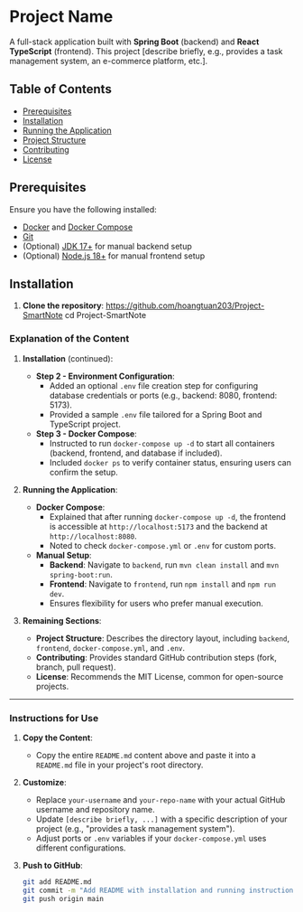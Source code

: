# Project Name

A full-stack application built with **Spring Boot** (backend) and **React TypeScript** (frontend). This project [describe briefly, e.g., provides a task management system, an e-commerce platform, etc.].

## Table of Contents
- [Prerequisites](#prerequisites)
- [Installation](#installation)
- [Running the Application](#running-the-application)
- [Project Structure](#project-structure)
- [Contributing](#contributing)
- [License](#license)

## Prerequisites

Ensure you have the following installed:
- [Docker](https://www.docker.com/get-started) and [Docker Compose](https://docs.docker.com/compose/install/)
- [Git](https://git-scm.com/)
- (Optional) [JDK 17+](https://www.oracle.com/java/technologies/javase-jdk17-downloads.html) for manual backend setup
- (Optional) [Node.js 18+](https://nodejs.org/) for manual frontend setup

## Installation

1. **Clone the repository**:
   https://github.com/hoangtuan203/Project-SmartNote
   cd Project-SmartNote


### Explanation of the Content

1. **Installation** (continued):
   - **Step 2 - Environment Configuration**:
     - Added an optional `.env` file creation step for configuring database credentials or ports (e.g., backend: 8080, frontend: 5173).
     - Provided a sample `.env` file tailored for a Spring Boot and TypeScript project.
   - **Step 3 - Docker Compose**:
     - Instructed to run `docker-compose up -d` to start all containers (backend, frontend, and database if included).
     - Included `docker ps` to verify container status, ensuring users can confirm the setup.

2. **Running the Application**:
   - **Docker Compose**:
     - Explained that after running `docker-compose up -d`, the frontend is accessible at `http://localhost:5173` and the backend at `http://localhost:8080`.
     - Noted to check `docker-compose.yml` or `.env` for custom ports.
   - **Manual Setup**:
     - **Backend**: Navigate to `backend`, run `mvn clean install` and `mvn spring-boot:run`.
     - **Frontend**: Navigate to `frontend`, run `npm install` and `npm run dev`.
     - Ensures flexibility for users who prefer manual execution.

3. **Remaining Sections**:
   - **Project Structure**: Describes the directory layout, including `backend`, `frontend`, `docker-compose.yml`, and `.env`.
   - **Contributing**: Provides standard GitHub contribution steps (fork, branch, pull request).
   - **License**: Recommends the MIT License, common for open-source projects.

---

### Instructions for Use

1. **Copy the Content**:
   - Copy the entire `README.md` content above and paste it into a `README.md` file in your project's root directory.

2. **Customize**:
   - Replace `your-username` and `your-repo-name` with your actual GitHub username and repository name.
   - Update `[describe briefly, ...]` with a specific description of your project (e.g., "provides a task management system").
   - Adjust ports or `.env` variables if your `docker-compose.yml` uses different configurations.

3. **Push to GitHub**:
   ```bash
   git add README.md
   git commit -m "Add README with installation and running instructions"
   git push origin main

